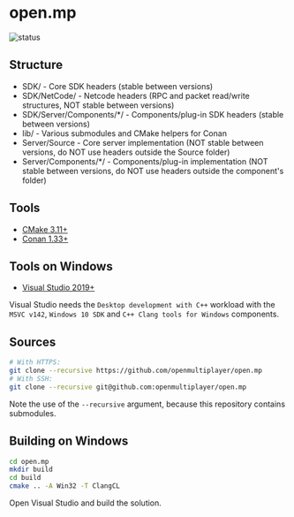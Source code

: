 # open.mp

![status](https://github.com/AmyrAhmady/oben.mb/workflows/Build/badge.svg)

## Structure

* SDK/ - Core SDK headers (stable between versions)
* SDK/NetCode/ - Netcode headers (RPC and packet read/write structures, NOT stable between versions)
* SDK/Server/Components/*/ - Components/plug-in SDK headers (stable between versions)
* lib/ - Various submodules and CMake helpers for Conan
* Server/Source - Core server implementation (NOT stable between versions, do NOT use headers outside the Source folder)
* Server/Components/*/ - Components/plug-in implementation (NOT stable between versions, do NOT use headers outside the component's folder)

## Tools

- [CMake 3.11+](https://cmake.org/)
- [Conan 1.33+](https://conan.io/)

## Tools on Windows

- [Visual Studio 2019+](https://www.visualstudio.com/)

Visual Studio needs the `Desktop development with C++` workload with the `MSVC v142`, `Windows 10 SDK` and `C++ Clang tools for Windows` components.

## Sources

```bash
# With HTTPS:
git clone --recursive https://github.com/openmultiplayer/open.mp
# With SSH:
git clone --recursive git@github.com:openmultiplayer/open.mp
```

Note the use of the `--recursive` argument, because this repository contains submodules.

## Building on Windows

```bash
cd open.mp
mkdir build
cd build
cmake .. -A Win32 -T ClangCL
```

Open Visual Studio and build the solution.
